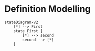 # Definition Modelling

```mermaid
stateDiagram-v2
    [*] --> First
    state First {
        [*] --> second
        second --> [*]
    }
```
